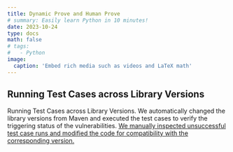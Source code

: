```yaml
---
title: Dynamic Prove and Human Prove
# summary: Easily learn Python in 10 minutes!
date: 2023-10-24
type: docs
math: false
# tags:
#   - Python
image:
  caption: 'Embed rich media such as videos and LaTeX math'
---
```

## Running Test Cases across Library Versions

Running Test Cases across Library Versions. We automatically changed the library versions from Maven and executed the test cases to verify the triggering status of the vulnerabilities. [We manually inspected unsuccessful test case runs and modified the code for compatibility with the corresponding version.](https://github.com/vision-version/vision-version.github.io/tree/main/Vision/1.groundtruth/testcase-trigger/auto-trigger)